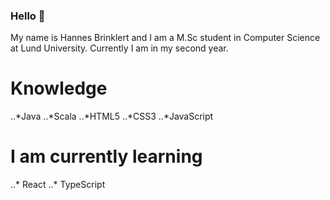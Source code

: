 ### Hello 👋

My name is Hannes Brinklert and I am a M.Sc student in Computer Science at Lund University. Currently I am in my second year.

# Knowledge
  ..*Java
  ..*Scala
  ..*HTML5
  ..*CSS3
  ..*JavaScript
 
# I am currently learning
  ..* React
  ..* TypeScript
  

<!--
**hannesbrinklert/hannesbrinklert** is a ✨ _special_ ✨ repository because its `README.md` (this file) appears on your GitHub profile.

Here are some ideas to get you started:

- 🔭 I’m currently working on ...
- 🌱 I’m currently learning ...
- 👯 I’m looking to collaborate on ...
- 🤔 I’m looking for help with ...
- 💬 Ask me about ...
- 📫 How to reach me: ...
- 😄 Pronouns: ...
- ⚡ Fun fact: ...
-->
